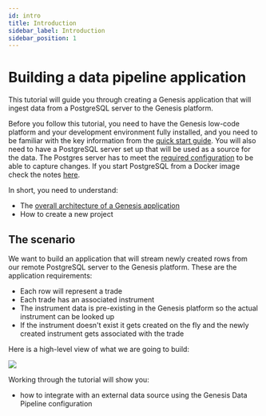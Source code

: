 ```yaml
---
id: intro
title: Introduction
sidebar_label: Introduction
sidebar_position: 1
---
```


# Building a data pipeline application

This tutorial will guide you through creating a Genesis application that will ingest data from a PostgreSQL server to the Genesis platform.

Before you follow this tutorial, you need to have the Genesis low-code platform and your development environment fully installed, and you need to be familiar with the key information from the [quick start guide](../../../../getting-started/quick-start/). You will also need to have a PostgreSQL server set up that will be used as a source for the data. The Postgres server has to meet the [required configuration](../../../../server/integration/data-pipeline/advanced/#postgresql-configuration-1) to be able to capture changes. If you start PostgreSQL from a Docker image check the notes [here](../../../../server/integration/data-pipeline/configuring-runtime/#starting-source-postgresql-as-a-docker-image).

In short, you need to understand:

* The [overall architecture of a Genesis application](../../../../getting-started/learn-the-basics/simple-introduction/)
* How to create a new project

## The scenario
We want to build an application that will stream newly created rows from our remote PostgreSQL server to the Genesis platform. These are the application requirements:
- Each row will represent a trade
- Each trade has an associated instrument
- The instrument data is pre-existing in the Genesis platform so the actual instrument can be looked up
- If the instrument doesn't exist it gets created on the fly and the newly created instrument gets associated with the trade

Here is a high-level view of what we are going to build:

![](/img/postgres-data-pipeline-tutorial.jpg)

Working through the tutorial will show you:
* how to integrate with an external data source using the Genesis Data Pipeline configuration